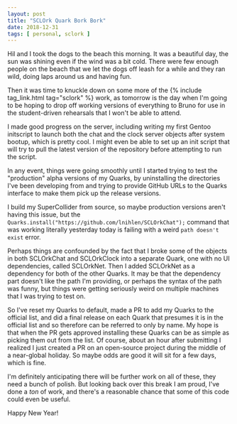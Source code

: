 ```yaml
---
layout: post
title: "SCLOrk Quark Bork Bork"
date: 2018-12-31
tags: [ personal, sclork ]
---
```


Hil and I took the dogs to the beach this morning. It was a beautiful day, the
sun was shining even if the wind was a bit cold. There were few enough people
on the beach that we let the dogs off leash for a while and they ran wild,
doing laps around us and having fun.

Then it was time to knuckle down on some more of the
{% include tag_link.html tag="sclork" %} work, as tomorrow is the day when I'm
going to be hoping to drop off working versions of everything to Bruno for
use in the student-driven rehearsals that I won't be able to attend.

I made good progress on the server, including writing my first Gentoo
initscript to launch both the chat and the clock server objects after system
bootup, which is pretty cool. I might even be able to set up an init script
that will try to pull the latest version of the repository before attempting
to run the script.

In any event, things were going smoothly until I started trying to test the
"production" alpha versions of my Quarks, by uninstalling the directories I've
been developing from and trying to provide GitHub URLs to the Quarks interface
to make them pick up the release versions.

I build my SuperCollider from source, so maybe production versions aren't
having this issue, but the
`Quarks.install("https://github.com/lnihlen/SCLOrkChat");` command that
was working literally yesterday today is failing with a weird
`path doesn't exist` error.

Perhaps things are confounded by the fact that I broke some of the objects in
both SCLOrkChat and SCLOrkClock into a separate Quark, one with no UI
dependencies, called SCLOrkNet. Then I added SCLOrkNet as a dependency for
both of the other Quarks. It may be that the dependency part doesn't like the
path I'm providing, or perhaps the syntax of the path was funny, but things
were getting seriously weird on multiple machines that I was trying to test
on.

So I've reset my Quarks to default, made a PR to add my Quarks to the official
list, and did a final release on each Quark that presumes it is in the official
list and so therefore can be referred to only by name. My hope is that when
the PR gets approved installing these Quarks can be as simple as picking them
out from the list. Of course, about an hour after submitting I realized I just
created a PR on an open-source project during the middle of a near-global
holiday. So maybe odds are good it will sit for a few days, which is fine.

I'm definitely anticipating there will be further work on all of these, they
need a bunch of polish. But looking back over this break I am proud, I've done
a *ton* of work, and there's a reasonable chance that some of this code could
even be useful.

Happy New Year!

